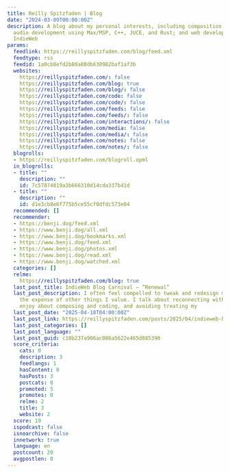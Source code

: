 ```yaml
---
title: Reilly Spitzfaden | Blog
date: "2024-03-09T00:00:00Z"
description: A blog about my personal interests, including composition and sound design;
  audio development using Max/MSP, C++, JUCE, and Rust; and web development on the
  IndieWeb
params:
  feedlink: https://reillyspitzfaden.com/blog/feed.xml
  feedtype: rss
  feedid: 1a0cb8efd2b80a88db630982baf1af3b
  websites:
    https://reillyspitzfaden.com/: false
    https://reillyspitzfaden.com/blog: true
    https://reillyspitzfaden.com/blog/: false
    https://reillyspitzfaden.com/code: false
    https://reillyspitzfaden.com/code/: false
    https://reillyspitzfaden.com/feeds: false
    https://reillyspitzfaden.com/feeds/: false
    https://reillyspitzfaden.com/interactions/: false
    https://reillyspitzfaden.com/media: false
    https://reillyspitzfaden.com/media/: false
    https://reillyspitzfaden.com/notes: false
    https://reillyspitzfaden.com/notes/: false
  blogrolls:
  - https://reillyspitzfaden.com/blogroll.opml
  in_blogrolls:
  - title: ""
    description: ""
    id: 7c57874819a3b666310d14cda337b41d
  - title: ""
    description: ""
    id: d1e3cb8e6f775b5ce55cf0dfdc573e04
  recommended: []
  recommender:
  - https://benji.dog/feed.xml
  - https://www.benji.dog/all.xml
  - https://www.benji.dog/bookmarks.xml
  - https://www.benji.dog/feed.xml
  - https://www.benji.dog/photos.xml
  - https://www.benji.dog/read.xml
  - https://www.benji.dog/watched.xml
  categories: []
  relme:
    https://reillyspitzfaden.com/blog: true
  last_post_title: IndieWeb Blog Carnival — “Renewal”
  last_post_description: I often feel compelled to tweak and redesign my website at
    the expense of other things I value. I talk about reconnecting with what I most
    enjoy about composing and coding, and avoiding treating my
  last_post_date: "2025-04-18T04:00:00Z"
  last_post_link: https://reillyspitzfaden.com/posts/2025/04/indieweb-blog-carnival-renewal/
  last_post_categories: []
  last_post_language: ""
  last_post_guid: c10b237a906ac086a5622e465d885390
  score_criteria:
    cats: 0
    description: 3
    feedlangs: 1
    hasContent: 0
    hasPosts: 3
    postcats: 0
    promoted: 5
    promotes: 0
    relme: 2
    title: 3
    website: 2
  score: 19
  ispodcast: false
  isnoarchive: false
  innetwork: true
  language: en
  postcount: 20
  avgpostlen: 0
---
```

